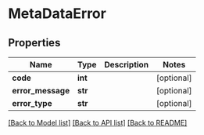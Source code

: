 # MetaDataError

## Properties
Name | Type | Description | Notes
------------ | ------------- | ------------- | -------------
**code** | **int** |  | [optional] 
**error_message** | **str** |  | [optional] 
**error_type** | **str** |  | [optional] 

[[Back to Model list]](../README.md#documentation-for-models) [[Back to API list]](../README.md#documentation-for-api-endpoints) [[Back to README]](../README.md)


